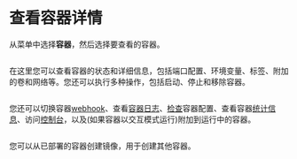 # 查看容器详情

从菜单中选择**容器**，然后选择要查看的容器。

<figure><img src="../..//assets/2.15-docker_containers_container_details.gif" alt=""><figcaption></figcaption></figure>

在这里您可以查看容器的状态和详细信息，包括端口配置、环境变量、标签、附加的卷和网络等。您还可以执行多种操作，包括启动、停止和移除容器。

<figure><img src="../..//assets/2.15-docker_containers_details_actions.png" alt=""><figcaption></figcaption></figure>

您还可以切换容器[webhook](webhooks.md)、查看[容器日志](logs.md)、[检查](inspect.md)容器配置、查看容器[统计信息](stats.md)、访问[控制台](console.md)，以及(如果容器以交互模式运行)附加到运行中的容器。

<figure><img src="../..//assets/2.15-docker_containers_container_status.png" alt=""><figcaption></figcaption></figure>

您可以从已部署的容器创建镜像，用于创建其他容器。

<figure><img src="../..//assets/2.15-docker_containers_container_create_image.png" alt=""><figcaption></figcaption></figure>
